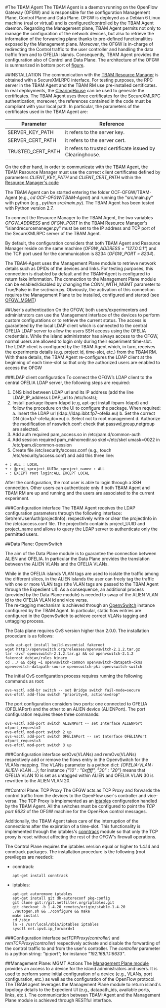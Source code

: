 #The TBAM Agent
The TBAM Agent is a daemon running on the OpenFlow Gateway (OFGW) and is responsible for the configuration Management Plane, Control Plane and Data Plane. OFGW is deployed as a Debian 6 Linux machine (real or virtual) and is configured/controlled by the TBAM Agent daemon. Regarding the Management plane, TBAM Agent permits not only to manage the configuration of the network devices, but also to retrieve the information of the forwarding plane thanks to pre-defined functionalities exposed by the Management plane. Moreover, the OFGW is in-charge of redirecting the Control traffic to the user controller and handling the data traffic from and to OFELIA islands. Consequently, TBAM Agent provides the configuration also of Control and Data Plane. The architecture of the OFGW is summarized in bottom port of [figure](https://wiki.man.poznan.pl/alien/img_auth.php/a/a4/Work_distribution.png).

##INSTALLATION
The communication with the [TBAM Resource Manager](https://github.com/fp7-alien/OCF-TBAM/blob/master/TBAM-RM/README.md#tbam-resource-manager) is obtained with a SecureXMLRPC interface. 
For testing purposes, the RPC server in the TBAM Agent and the TBAM RM use pre-installed certificates. In real deployments, the [ClearingHouse](http://www.eict.de/c-bas) can be used to generate the certificates. The TBAM Agent uses three certificates for the SecureXMLRPC authentication; moreover, the references contained in the code must be compliant with your local path. In particular, the parameters of the certificates used in the TBAM Agent are:

Parameter | Reference
------------- | -------------
SERVER_KEY_PATH | it refers to the server key.
SERVER_CERT_PATH |  it refers to the server cert. 
TRUSTED_CERT_PATH | it refers to trusted certificate issued by Clearinghouse.

On the other hand, in order to communicate with the TBAM Agent, the TBAM Resource Manager must use the correct client certificates defined by parameters *CLIENT_KEY_PATH* and *CLIENT_CERT_PATH* within the [Resource Manager's code](https://github.com/fp7-alien/OCF-TBAM)

The TBAM Agent can be started entering the folder OCF-OFGW/TBAM-Agent (e.g., *cd OCF-OFGW/TBAM-Agent*) and running the "src/main.py" with python (e.g., *python src/main.py*). The TBAM Agent has been tested with Python version 2.7.

To connect the Resource Manager to the TBAM Agent, the two variables *OFGW_ADDRESS* and *OFGW_PORT* in the TBAM Resource Manager's "islandrecurcemaneger.py" must be set to the IP address and TCP port of the SecureXMLRPC server of the TBAM Agent. 

By default, the configuration considers that both TBAM Agent and Resource Manager reside on the same machine (*OFGW_ADDRESS = "127.0.0.1"*) and the TCP port used for the communication is 8234 (*OFGW_PORT = 8234*).

The TBAM-Agent uses the Management Plane module to retrieve network details such as DPIDs of the devices and links. For testing purposes, this connection is disabled by default and the TBAM-Agent is configured to return fake information.  The connection to the Management Plane module can be enabled/disabled by changing the CONN_WITH_MGMT parameter to True/False in the src/main.py. Obviously, the activation of this connection requires the Management Plane to be installed, configured and started (see [OFGW_MGMT](https://github.com/fp7-alien/OCF-OFGW/tree/master/ofgw_mngt))

##User's authentication
On the OFGW, both users/experimenters and administrators can use the Management interface of the devices to perform custom configurations or to retrieve the current status. The access is guaranteed by the local LDAP client which is connected to the central OFELIA LDAP server to allow the users SSH access using the OFELIA credentials. While the island administrator has always access to the OFGW, normal users are allowed to login only during their experiment time-slot. The LDAP client is configured by the TBAM Agent which, in turn, receives the experiments details (e.g. project id, time-slot, etc.) from the TBAM RM. With these details, the TBAM Agent re-configures the 
LDAP client at the beginning of each time-slot so that only the authorized users are enabled to access the OFGW

###LDAP client configuration
To connect the OFGW’s LDAP client to the central OFELIA LDAP server, the following steps are required:

1. DNS bind between LDAP url and its IP address (add the line LDAP_IP_address LDAP_url to
/etc/hosts);
2. Install package ibpam-ldapd (e.g, apt-get install ibpam-ldapd) and follow the procedure on the 
UI to configure the package. When required:
a. Insert the LDAP url (ldap://ldap.ibbt.fp7-ofelia.eu)
b. Set the correct DN (dc=fp7-ofelia,dc=eu)
c. Select not to root management
d. Authorize the modification of nsswitch.conf: check that passwd,group,netgroup are 
selected.
3. Add auth required pam_access.so in /etc/pam.d/common-auth
4. Add session required pam_mkhomedir.so skel=/etc/skel umask=0022 in 
/etc/pam.d/common-session
5. Create file /etc/security/access.conf (e.g., touch /etc/security/access.conf) and add 
this three line: 

```
+ : ALL : LOCAL 
+ : @proj_<project_UUID>_<project_name> : ALL
- : EXCEPT root login:ALL EXCEPT LOCAL
```
After the configuration, the root user is able to login through a SSH connection. Other users can authenticate only if both 
TBAM Agent and TBAM RM are up and running and the users are associated to the current experiment. 

 
###Configuration interfaceThe TBAM Agent receives the LDAP configuration parameters through the following interface:Set/remUserAuth(projectInfo): respectively write or clear the projectInfo in the /etc/access.conf file. The projectInfo containts project_UUID and project_name and allows to query the LDAP server to authenticate only the permitted users.


##Data Plane: OpenvSwitch

The aim of the Data Plane module is to guarantee the connection between ALIEN and OFELIA. In particular the Data Plane provides the translation between the ALIEN VLANs and the OFELIA VLANs. 

While in the OFELIA islands VLAN tags are used to isolate the traffic among the different slices, in the ALIEN islands the user can freely tag the traffic with one or more VLAN tags (the VLAN tags are passed to the TBAM Agent through the Expedient UI). As a consequence, an additional process (provided by the Data Plane module) is needed to  swap of the ALIEN VLAN id to the OFELIA VLAN id and vice versa. <br>
The re-tagging mechanism is achieved through an [OpenvSwitch](http://openvswitch.org) instance configured by the TBAM Agent. In particular, static flow entries are configured in the OpenvSwitch to achieve correct VLANs tagging and untagging process. 

The Data plane requires  OvS version higher than 2.0.0. The installation procedure is as follows: 

```
sudo apt-get install build-essential fakeroot
wget http://openvswitch.org/releases/openvswitch-2.1.2.tar.gz
tar -zvxf openvswitch-2.1.2.tar.gz && cd openvswitch-2.1.2
fakeroot debian/rules binary
cd ../ && dpkg –i openvswitch-common openvswitch-datapath-dkms openvswitch-datapath-source openvswitch-pki openvswitch-switch
```
The initial OvS configuration process requires running the following commands as root:

```
ovs-vsctl add-br switch -- set Bridge switch fail-mode=secure
ovs-ofctl add-flow switch "priority=0, actions=drop"
```
The port configuration considers two ports: one connected to OFELIA (OFELIAPort) and the other to an ALIEN device  (ALIENPort). The port configuration requires these three commands:

```
ovs-vsctl add-port switch ALIENPort -- set Interface ALIENPort ofport_request=2
ovs-ofctl mod-port switch 2 up
ovs-vsctl add-port switch OFELIAPort -- set Interface OFELIAPort ofport_request=3
ovs-ofctl mod-port switch 3 up
```

###Configuration interface
setOvs(VLANs) and remOvs(VLANs) respectively add or remove the flows entry in the OpenvSwitch for the VLANs mapping. The VLANs parameter is a python dict: *{OFELIA-VLAN : ALIEN-VLAN ...}*; for instance *{"10" : "0xffff", "30" : "20"}* means that OFELIA VLAN 10 is set as untagged within ALIEN and OFELIA VLAN 30 is rewritten to the ALIEN VLAN 20. 

##Control Plane: TCP Proxy
The OFGW acts as TCP Proxy and forwards the control traffic from the devices to the OpenFlow user's controller and vice-versa. The TCP Proxy is implemented as an [iptables](http://www.netfilter.org/projects/iptables/index.html) configuration handled by the TBAM Agent. All the switches must be configured to point the *TCP port 6633* of the OFGW machine for the OpenFlow control messages.

Additionally, the TBAM Agent takes care of the interruption of the connections after the expiration of a time-slot. This functionality is implemented through the iptables's [conntrack](http://www.netfilter.org/projects/conntrack-tools/index.html) module so that only the TCP proxy is reset without affecting the rest of the OFGW's firewall operations.

The Control Plane requires the iptables version equal or higher to 1.4.14 and conntrack packages. The installation procedure is the following (root previleges are needed):
- conntrack:
	```	apt-get install conntrack	```
- iptables:
	```
	apt-get autoremove iptables	apt-get install git dh-autoreconf pkg-config 
	git clone git://git.netfilter.org/iptables.git	git checkout -b 1.4.20 remotes/origin/stable-1.4.20	./autogen.sh && ./configure && make	make install	cd /sbin	ln -s /usr/local/sbin/iptables iptables 	sysctl net.ipv4.ip_forward=1	```
###Configuration interface
*setTCPProxy(controller)* and *remTCPProxy(controller)* respectively activate and disable the forwarding of the control traffic to and from the user's controller. The *controller* parameter is a python string: *"ip:port"*; for instance *"192.168.1.1:6633"*.


##Management Plane: MGMT Actions
The [Management Plane module](https://github.com/fp7-alien/OCF-OFGW/tree/master/ofgw_mngt) provides an access to a device for the island administrators and users. It is used to perform some initial configuration of a device (e.g., VLANs, port configuration, etc.) as well as the configuration of the OpenFlow protocol. The TBAM agent leverages the Management Plane module to return island's topology details to the Expedient UI (e.g., datapath_ids, available ports, links, etc.). The communication between TBAM-Agent and the Management Plane module is achieved through RESTful interface.


	